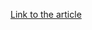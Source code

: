 [Link to the article](https://thehackernews.com/2025/05/play-ransomware-exploited-windows-cve.html)
